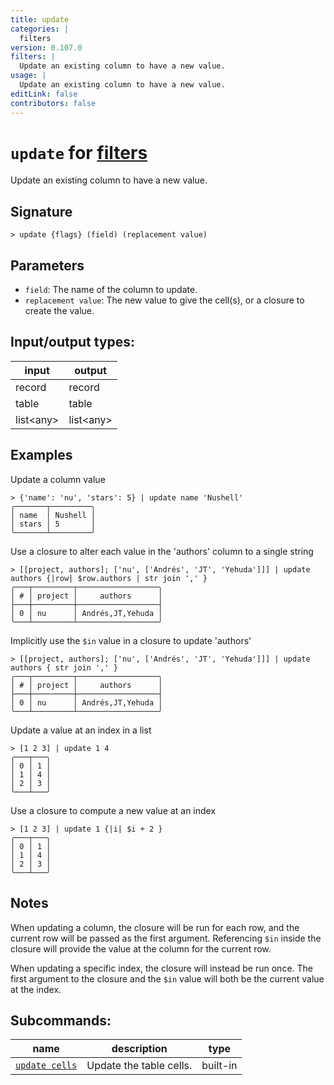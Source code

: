```yaml
---
title: update
categories: |
  filters
version: 0.107.0
filters: |
  Update an existing column to have a new value.
usage: |
  Update an existing column to have a new value.
editLink: false
contributors: false
---
```

<!-- This file is automatically generated. Please edit the command in https://github.com/nushell/nushell instead. -->

# `update` for [filters](/commands/categories/filters.md)

<div class='command-title'>Update an existing column to have a new value.</div>

## Signature

```> update {flags} (field) (replacement value)```

## Parameters

 -  `field`: The name of the column to update.
 -  `replacement value`: The new value to give the cell(s), or a closure to create the value.


## Input/output types:

| input     | output    |
| --------- | --------- |
| record    | record    |
| table     | table     |
| list&lt;any&gt; | list&lt;any&gt; |
## Examples

Update a column value
```nu
> {'name': 'nu', 'stars': 5} | update name 'Nushell'
╭───────┬─────────╮
│ name  │ Nushell │
│ stars │ 5       │
╰───────┴─────────╯
```

Use a closure to alter each value in the 'authors' column to a single string
```nu
> [[project, authors]; ['nu', ['Andrés', 'JT', 'Yehuda']]] | update authors {|row| $row.authors | str join ',' }
╭───┬─────────┬──────────────────╮
│ # │ project │     authors      │
├───┼─────────┼──────────────────┤
│ 0 │ nu      │ Andrés,JT,Yehuda │
╰───┴─────────┴──────────────────╯

```

Implicitly use the `$in` value in a closure to update 'authors'
```nu
> [[project, authors]; ['nu', ['Andrés', 'JT', 'Yehuda']]] | update authors { str join ',' }
╭───┬─────────┬──────────────────╮
│ # │ project │     authors      │
├───┼─────────┼──────────────────┤
│ 0 │ nu      │ Andrés,JT,Yehuda │
╰───┴─────────┴──────────────────╯

```

Update a value at an index in a list
```nu
> [1 2 3] | update 1 4
╭───┬───╮
│ 0 │ 1 │
│ 1 │ 4 │
│ 2 │ 3 │
╰───┴───╯

```

Use a closure to compute a new value at an index
```nu
> [1 2 3] | update 1 {|i| $i + 2 }
╭───┬───╮
│ 0 │ 1 │
│ 1 │ 4 │
│ 2 │ 3 │
╰───┴───╯

```

## Notes
When updating a column, the closure will be run for each row, and the current row will be passed as the first argument. Referencing `$in` inside the closure will provide the value at the column for the current row.

When updating a specific index, the closure will instead be run once. The first argument to the closure and the `$in` value will both be the current value at the index.

## Subcommands:

| name                                             | description             | type     |
| ------------------------------------------------ | ----------------------- | -------- |
| [`update cells`](/commands/docs/update_cells.md) | Update the table cells. | built-in |